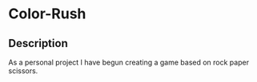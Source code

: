 # Color-Rush

## Description
As a personal project I have begun creating a game based on rock paper scissors. 
